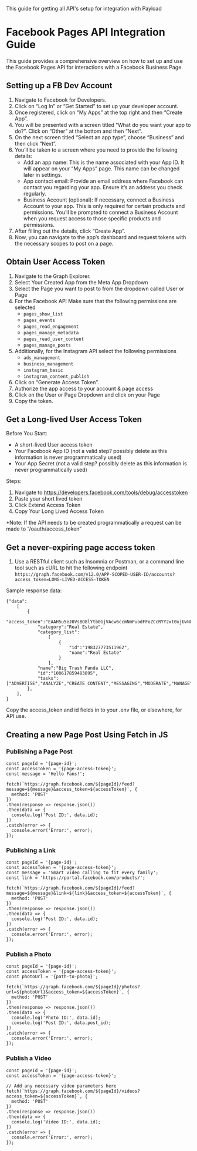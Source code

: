 This guide for getting all API's setup for integration with Payload  

# Facebook Pages API Integration Guide

This guide provides a comprehensive overview on how to set up and use the Facebook Pages API for interactions with a Facebook Business Page.


## Setting up a FB Dev Account

1. Navigate to Facebook for Developers.
2. Click on “Log In” or “Get Started” to set up your developer account.
3. Once registered, click on “My Apps” at the top right and then “Create App”.
4. You will be presented with a screen titled “What do you want your app to do?”. Click on “Other” at the bottom and then “Next”.
5. On the next screen titled “Select an app type”, choose “Business” and then click “Next”.
6. You’ll be taken to a screen where you need to provide the following details:
    - Add an app name: This is the name associated with your App ID. It will appear on your “My Apps” page. This name can be changed later in settings.
    - App contact email: Provide an email address where Facebook can contact you regarding your app. Ensure it’s an address you check regularly.
    - Business Account (optional): If necessary, connect a Business Account to your app. This is only required for certain products and permissions. You’ll be prompted to connect a Business Account when you request access to those specific products and permissions.
7. After filling out the details, click “Create App”.
9. Now, you can navigate to the app’s dashboard and request tokens with the necessary scopes to post on a page.

## Obtain User Access Token

1. Navigate to the Graph Explorer.
2. Select Your Created App from the Meta App Dropdown
3. Select the Page you want to post to from the dropdown called User or Page
4. For the Facebook API Make sure that the following permissions are selected
    - ```pages_show_list```
    - ```pages_events```
    - ```pages_read_engagement```
    - ```pages_manage_metadata```
    - ```pages_read_user_content```
    - ```pages_manage_posts```
5. Additionally, for the Instagram API select the following permissions
    - ```ads_management```
    - ```business_management```
    - ```instagram_basic```
    - ```instagram_content_publish```
6. Click on “Generate Access Token”.
7. Authorize the app access to your account & page access
8. Click on the User or Page Dropdown and click on your Page
9. Copy the token.

## Get a Long-lived User Access Token
Before You Start:
  - A short-lived User access token
  - Your Facebook App ID (not a valid step? possibly delete as this information is never programmatically used)
  - Your App Secret (not a valid step? possibly delete as this information is never programmatically used)

Steps:
1. Navigate to https://developers.facebook.com/tools/debug/accesstoken
2. Paste your short lived token
3. Click Extend Access Token
4. Copy Your Long Lived Access Token

*Note:
If the API needs to be created programmatically a request can be made to “/oauth/access_token” 

## Get a never-expiring page access token
1. Use a RESTful client such as Insomnia or Postman, or a command line tool such as cURL to hit the following endpoint  
```https://graph.facebook.com/v12.0/APP-SCOPED-USER-ID/accounts?access_token=LONG-LIVED-ACCESS-TOKEN```

Sample response data:
```
{"data":            
    [
        {
            "access_token":"EAAH5u5eJ0VsBO8lYtb0GjVAcw6ccmNmPuodFFoZCcRYY2xt0xjUvN8Sygfs3ITKU4webr16W9crwNZAZCHt6cJr35eZB3ZAtZCbuuJzWjVYKSKt7OQEcaicFtAtZA9ZAJomx4Oc0DJbZBv1My6G3w2gnFSL918jU8hUKGnu1Y8ujzjLa9h2Yk9cIpdMnb26STyZBOq5STlYKoYW5Opc2CyLwcFqtYZD",
            "category":"Real Estate",
            "category_list":
                [
                    {
                        "id":"198327773511962",
                        "name":"Real Estate"
                    }
                ],
            "name":"Big Trash Panda LLC",
            "id":"100617859483895",
            "tasks":["ADVERTISE","ANALYZE","CREATE_CONTENT","MESSAGING","MODERATE","MANAGE"]
        },
    ],
}
```

Copy the access_token and id fields in to your .env file, or elsewhere, for API use.

## Creating a new Page Post Using Fetch in JS


### Publishing a Page Post

```
const pageId = '{page-id}';
const accessToken = '{page-access-token}';
const message = 'Hello Fans!';

fetch(`https://graph.facebook.com/${pageId}/feed?message=${message}&access_token=${accessToken}`, {
  method: 'POST'
})
.then(response => response.json())
.then(data => {
  console.log('Post ID:', data.id);
})
.catch(error => {
  console.error('Error:', error);
});
```

### Publishing a Link
```
const pageId = '{page-id}';
const accessToken = '{page-access-token}';
const message = 'Smart video calling to fit every family';
const link = 'https://portal.facebook.com/products/';

fetch(`https://graph.facebook.com/${pageId}/feed?message=${message}&link=${link}&access_token=${accessToken}`, {
  method: 'POST'
})
.then(response => response.json())
.then(data => {
  console.log('Post ID:', data.id);
})
.catch(error => {
  console.error('Error:', error);
});
```

### Publish a Photo
```
const pageId = '{page-id}';
const accessToken = '{page-access-token}';
const photoUrl = '{path-to-photo}';

fetch(`https://graph.facebook.com/${pageId}/photos?url=${photoUrl}&access_token=${accessToken}`, {
  method: 'POST'
})
.then(response => response.json())
.then(data => {
  console.log('Photo ID:', data.id);
  console.log('Post ID:', data.post_id);
})
.catch(error => {
  console.error('Error:', error);
});
```

### Publish a Video
```
const pageId = '{page-id}';
const accessToken = '{page-access-token}';

// Add any necessary video parameters here
fetch(`https://graph.facebook.com/${pageId}/videos?access_token=${accessToken}`, {
  method: 'POST'
})
.then(response => response.json())
.then(data => {
  console.log('Video ID:', data.id);
})
.catch(error => {
  console.error('Error:', error);
});
```